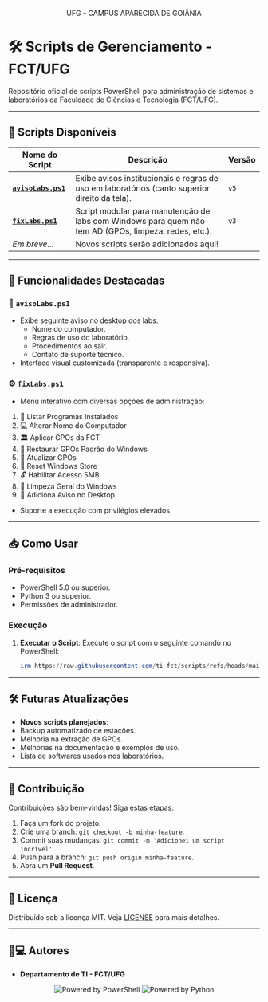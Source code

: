 <p align="center">UFG - CAMPUS APARECIDA DE GOIÂNIA</p>

# 🛠️ Scripts de Gerenciamento - FCT/UFG

Repositório oficial de scripts PowerShell para administração de sistemas e laboratórios da Faculdade de Ciências e Tecnologia (FCT/UFG).  

---

## 📂 Scripts Disponíveis

| Nome do Script         | Descrição                                                                                  | Versão |
|------------------------|------------------------------------------------------------------------------------------|--------|
| [**`avisoLabs.ps1`**](avisoLabs.ps1) | Exibe avisos institucionais e regras de uso em laboratórios (canto superior direito da tela). | `v5`   |
| [**`fixLabs.ps1`**](fixLabs.ps1)               | Script modular para manutenção de labs com Windows para quem não tem AD (GPOs, limpeza, redes, etc.).           | `v3` |
| *Em breve...*          | Novos scripts serão adicionados aqui!                                                    |        |

---

## 🚀 Funcionalidades Destacadas

### 🔖 `avisoLabs.ps1`
- Exibe seguinte aviso no desktop dos labs:
  - Nome do computador.
  - Regras de uso do laboratório.
  - Procedimentos ao sair.
  - Contato de suporte técnico.
- Interface visual customizada (transparente e responsiva).

### ⚙️ `fixLabs.ps1`
- Menu interativo com diversas opções de administração:
 1. 📜 Listar Programas Instalados
 2. 💻 Alterar Nome do Computador
 3. 🏛 Aplicar GPOs da FCT
 4. 🧹 Restaurar GPOs Padrão do Windows
 5. 🔄 Atualizar GPOs
 6. 🛒 Reset Windows Store
 7. 🔓 Habilitar Acesso SMB
 8. 🧼 Limpeza Geral do Windows
 9. 🚨 Adiciona Aviso no Desktop
- Suporte a execução com privilégios elevados.

---

## 📥 Como Usar

### Pré-requisitos
- PowerShell 5.0 ou superior.
- Python 3 ou superior.
- Permissões de administrador.


### Execução

1. **Executar o Script**: Execute o script com o seguinte comando no PowerShell:

   ```powershell
   irm https://raw.githubusercontent.com/ti-fct/scripts/refs/heads/main/fixLabs.ps1 | iex
   ```

---

## 🛠️ Futuras Atualizações

- **Novos scripts planejados**:
- Backup automatizado de estações.
- Melhoria na extração de GPOs.
- Melhorias na documentação e exemplos de uso.
- Lista de softwares usados nos laboratórios.

---

## 🤝 Contribuição

Contribuições são bem-vindas! Siga estas etapas:

1. Faça um fork do projeto.
2. Crie uma branch: `git checkout -b minha-feature`.
3. Commit suas mudanças: `git commit -m 'Adicionei um script incrível'`.
4. Push para a branch: `git push origin minha-feature`.
5. Abra um **Pull Request**.

---

## 📜 Licença

Distribuído sob a licença MIT. Veja [LICENSE](LICENSE) para mais detalhes.

---

## 👨💻 Autores

- **Departamento de TI - FCT/UFG**
<p align="center">
<img src="https://img.shields.io/badge/Powered%20by-PowerShell-blue?style=for-the-badge&logo=powershell" alt="Powered by PowerShell"> <img src="https://img.shields.io/badge/Powered%20by-Python-3776AB?style=for-the-badge&logo=python" alt="Powered by Python">
</p>
